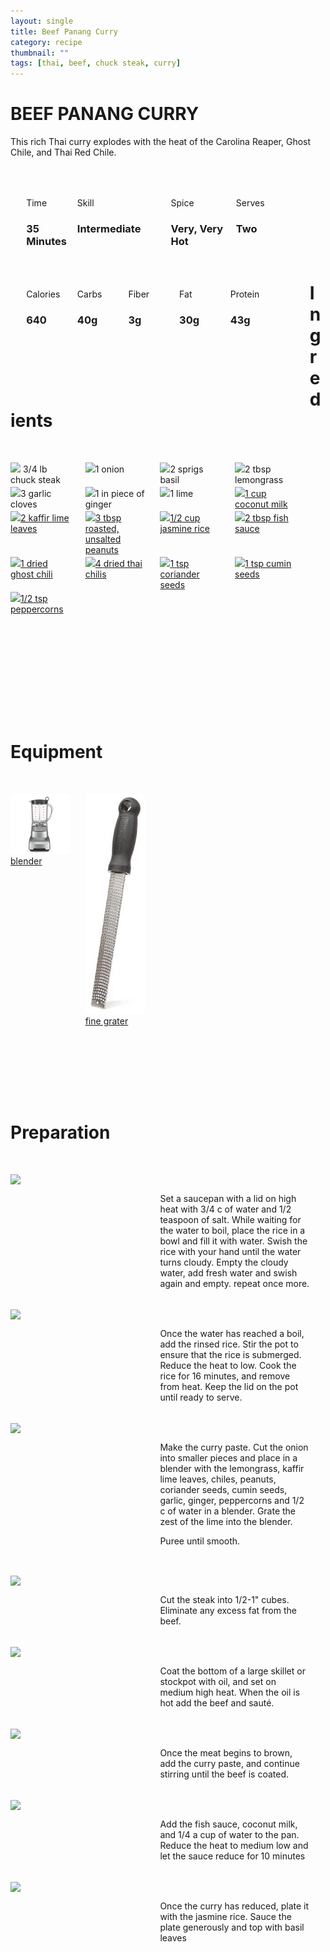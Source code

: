 ```yaml
---
layout: single
title: Beef Panang Curry
category: recipe
thumbnail: ""
tags: [thai, beef, chuck steak, curry]
---
```

<div class="backgroundvideo">
  <div class="overlay"> <h1> BEEF PANANG CURRY </h1></div>
</div>

This rich Thai curry explodes with the heat of the Carolina Reaper, Ghost Chile, and Thai Red Chile. 

<div id= "recipedetails">
<div id= "time"> Time </div>
<div id= "skill"> Skill </div>
<div id= "spice"> Spice </div>
<div id= "serves"> Serves </div>
</div>

<div id= "recipenumbers">
<div id= "time"><h3> 35 Minutes</h3> </div>
<div id= "skill"><h3>Intermediate</h3> </div>
<div id= "spice"><h3> Very, Very Hot</h3> </div>
<div id= "serves"><h3> Two </h3> </div>
</div>

<div id= "nutritiondetails">
<div id="calories"> Calories </div>
<div id="carbs"> Carbs </div>
<div id="fiber"> Fiber </div>
<div id="fat"> Fat </div>
<div id="protein"> Protein </div>
</div>

<div id= "nutritionnumbers">
<div id="calories"><h3> 640 </h3> </div>
<div id="carbs"><h3> 40g</h3> </div>
<div id="fiber"><h3> 3g</h3> </div>
<div id="fat"><h3> 30g</h3> </div>
<div id="protein"><h3> 43g</h3> </div>
</div>

<div id= "ingredienthdr">
<h1>Ingredients</h1>
</div>

<div id="ingredients">
<div id="ingredientone"><img src="/images/chucksteak.png"/> 3/4 lb chuck steak </div>
<div id="ingredienttwo"><img src="/images/onion.png"/>1 onion</div>
<div id="ingredientthree"><img src="/images/basil.png"/>2 sprigs basil</div>
<div id="ingredientfour"><img src="/images/lemongrass.png"/>2 tbsp lemongrass</div>
</div>

<div id="ingredients">
<div id="ingredientone"><img src="/images/3garlic.png"/>3 garlic cloves</div>
<div id="ingredienttwo"><img src="/images/ginger.png"/>1 in piece of ginger</div>
<div id="ingredientthree"><img src="/images/lime.png"/>1 lime</div>
<div id="ingredientfour"><a href="https://www.amazon.com/Native-Forest-Organic-Classic-13-5-oz/dp/B001HTJ2BQ/ref=as_li_ss_tl?s=grocery&ie=UTF8&qid=1481992149&sr=1-4&keywords=coconut+milk&th=1&linkCode=ll1&tag=cilalime09-20&linkId=8cc3d16d81745095ead7523476c17cba"><img src="/images/coconutmilk.png/">1 cup coconut milk</a></div>
</div>

<div id="ingredients">
<div id="ingredientone"><a href="https://www.amazon.com/Dried-Kaffir-Lime-Leaves-0-5oz/dp/B00TZ8BK5W/ref=as_li_ss_tl?ie=UTF8&qid=1481992025&sr=8-2&keywords=kaffir+lime+leaves&linkCode=ll1&tag=cilalime09-20&linkId=aa74e52f1b7c05f71970275a8a8970d6"><img src="/images/kaffirlimeleaves.png"/>2 kaffir lime leaves</a></div>
<div id="ingredienttwo"><a href="https://www.amazon.com/Planters-Dry-Roasted-Peanuts-Unsalted/dp/B00I8GL732/ref=as_li_ss_tl?rps=1&ie=UTF8&qid=1481991927&sr=8-7&keywords=roasted+unsalted+peanuts&refinements=p_85:2470955011&linkCode=ll1&tag=cilalime09-20&linkId=e3db483bfbf1172b2603c3218d25e817"><img src="/images/peanuts.png"/>3 tbsp roasted, unsalted peanuts</a></div>
<div id="ingredientthree"><a href="https://www.amazon.com/Lundberg-California-White-Jasmine-Ounce/dp/B000VHJG3E/ref=as_li_ss_tl?rps=1&ie=UTF8&qid=1481991247&sr=1-1&keywords=jasmine+rice&refinements=p_85:2470955011&linkCode=ll1&tag=cilalime09-20&linkId=1991998c456a85de8997a447cb06ed6a"><img src="/images/jasminerice.png"/>1/2 cup jasmine rice</a></div>
<div id="ingredientfour"><a href="https://www.amazon.com/Table-Red-Boat-40-N-Sauce/dp/B00FQMW4PQ/ref=as_li_ss_tl?ie=UTF8&qid=1481945273&sr=8-1&keywords=red+boat+fish+sauce&th=1&linkCode=ll1&tag=cilalime09-20&linkId=57a3fd9ef2e80b76d147e4c0fe9e99cd"><img src="/images/fishsauce.png"/>2 tbsp fish sauce</a></div>
</div>

<div id="ingredients">
<div id="ingredientone"><a href="https://www.amazon.com/Smoked-Dried-Jolokia-Ghost-Pepper/dp/B007PM4PWK/ref=as_li_ss_tl?s=grocery&rps=1&ie=UTF8&qid=1481990779&sr=1-3&keywords=ghost+pepper&refinements=p_85:2470955011&th=1&linkCode=ll1&tag=cilalime09-20&linkId=c7733736c5a41177b8e6f9db65e66115"><img src="/images/ghostchili.png"/>1 dried ghost chili</a></div>
<div id="ingredienttwo"><a href="https://www.amazon.com/Your-Kitchen-Organic-Dried-Chili/dp/B00K750D5K/ref=as_li_ss_tl?s=grocery&rps=1&ie=UTF8&qid=1481990844&sr=1-2&keywords=dried+thai+chili&refinements=p_85:2470955011&th=1&linkCode=ll1&tag=cilalime09-20&linkId=da81fa08f8e93e8d35007e58fe8791e5"><img src="/images/4driedthaichili.png"/>4 dried thai chilis</a></div>
<div id="ingredientthree"><a href="https://www.amazon.com/Starwest-Botanicals-Organic-Coriander-Pound/dp/B00ZAVETNS/ref=as_li_ss_tl?s=grocery&rps=1&ie=UTF8&qid=1481991117&sr=1-5&keywords=coriander+seeds&refinements=p_85:2470955011&th=1&linkCode=ll1&tag=cilalime09-20&linkId=3024f3d1a2cd8cb0353bdfb7120209f2"><img src="/images/corianderseeds.png"/>1 tsp coriander seeds</a></div>
<div id="ingredientfour"><a href="https://www.amazon.com/Organica-Certified-Organic-Jeera-Whole/dp/B00MFABFWK/ref=as_li_ss_tl?ie=UTF8&qid=1481990653&sr=8-1-spons&keywords=organic+cumin+seeds&psc=1&linkCode=ll1&tag=cilalime09-20&linkId=92451cf69c4f1906ae1c08ecb9aadbb5"><img src="/images/cuminseeds.png"/>1 tsp cumin seeds</a></div>
</div>

<div id="ingredients">
<div id="ingredientone"><a href=""><img src="/images/ginger.png"/>1/2 tsp peppercorns</a></div>
</div>

<div id= "equipmenthdr">
<h1>Equipment</h1>
</div>

<div id="equipment">
<div id="equipmentone"><a href="https://www.amazon.com/Breville-BBL605XL-Hemisphere-Control-Blender/dp/B005I72LMU/ref=as_li_ss_tl?s=kitchen&rps=1&ie=UTF8&qid=1481601822&sr=1-14&keywords=blender&refinements=p_85:2470955011,p_36:1253526011&linkCode=ll1&tag=cilalime09-20&linkId=b637316d3937e7e1c15e28b6e74a1c97"><img src="/images/blender.jpg"/>blender</a></div>
<div id="equipmenttwo"><a href="https://www.amazon.com/Microplane-40020-Classic-Zester-Grater/dp/B00004S7V8/ref=as_li_ss_tl?ie=UTF8&qid=1481946192&sr=8-3&keywords=microplane+fine+grater&linkCode=ll1&tag=cilalime09-20&linkId=bb041caf65081d4a889796b169ef7407"><img src="/images/finegrater.jpg"/>fine grater</a></div>
</div>

<div id="preparation">
<h1>Preparation</h1>
</div>

<div id="instruction">
<div id="image"><img src="/images/beefpanangcurry1.jpeg"/> </div>
<div id="step">Set a saucepan with a lid on high heat with 3/4 c of water and 1/2 teaspoon of salt. While waiting for the water to boil, place the rice in a bowl and fill it with water. Swish the rice with your hand until the water turns cloudy. Empty the cloudy water, add fresh water and swish again and empty. repeat once more.</div>
</div>

<div id="instruction">
<div id="image"><img src="/images/beefpanangcurry2.jpeg"/> </div>
<div id="step">Once the water has reached a boil, add the rinsed rice. Stir the pot to ensure that the rice is submerged. Reduce the heat to low. Cook the rice for 16 minutes, and remove from heat. Keep the lid on the pot until ready to serve.</div>
</div>

<div id="instruction">
<div id="image"><img src="/images/beefpanangcurry3.jpeg"/> </div>
<div id="step">Make the curry paste. Cut the onion into smaller pieces and place in a blender with the lemongrass, kaffir lime leaves, chiles, peanuts, coriander seeds, cumin seeds, garlic, ginger, peppercorns and 1/2 c of water in a blender. Grate the zest of the lime into the blender.<p>Puree until smooth.</p></div>
</div>

<div id="instruction">
<div id="image"><img src="/images/beefpanangcurry4.jpeg"/> </div>
<div id="step">Cut the steak into 1/2-1" cubes. Eliminate any excess fat from the beef.</div>
</div>

<div id="instruction">
<div id="image"><img src="/images/beefpanangcurry5.jpeg"/> </div>
<div id="step">Coat the bottom of a large skillet or stockpot with oil, and set on medium high heat. When the oil is hot add the beef and sauté.</div>
</div>

<div id="instruction">
<div id="image"><img src="/images/beefpanangcurry6.jpeg"/> </div>
<div id="step">Once the meat begins to brown, add the curry paste, and continue stirring until the beef is coated.</div>
</div>

<div id="instruction">
<div id="image"><img src="/images/beefpanangcurry7.jpeg"/> </div>
<div id="step">Add the fish sauce, coconut milk, and 1/4 a cup of water to the pan. Reduce the heat to medium low and let the sauce reduce for 10 minutes</div>
</div>

<div id="instruction">
<div id="image"><img src="/images/beefpanangcurry8.jpeg"/> </div>
<div id="step">Once the curry has reduced, plate it with the jasmine rice. Sauce the plate generously and top with basil leaves</div>
</div>

<style>
#backgroundvideo {
  position: absolute;
  z-index:0; }
  
#banner__video {
    margin-left: -200px;
    position: relative; }

#overlay {
   position: absolute; 
   margin-top: 300px;
   z-index: 10; }

#recipedetails { width: 90%; display:inline-block; float: left; margin-left: 5%; margin-top: 50px;}
#time { width: 26%; float: left;}
#skill { width: 26%; float: left; margin-left: 2%;}
#spice { width: 16%; float: left; margin-left: 2%;}
#serves { width 16%; float: left; margin-left: 2%;}
.clear {clear:both;}

#recipenumbers {width: 90%; display:inline-block; float: left; margin-left: 5%;}
#time { width: 16%; float: left;}
#skill { width: 31%; float: left; margin-left: 2%;}
#spice { width: 21%; float: left; margin-left: 2%;}
#serves { width 16%; float: left; margin-left: 2%;}
.clear {clear:both;}

#nutritiondetails { width: 90%; display:inline-block; float: left; margin-left: 5%; margin-top: 50px;}
#calories { width: 18%; float: left;}
#carbs { width: 18%; float: left; margin-left: 0%;}
#fiber { width: 18%; float: left; margin-left: 0%;}
#fat { width: 18%; float: left; margin-left: 0%;}
#protein { width: 18%; float: left; margin-left: 0%;}
.clear {clear:both;}

#nutritionnumbers { width: 90%; display:inline-block; float: left; margin-left: 5%; margin-bottom: 100px;}
#calories { width: 18%; float: left;}
#carbs { width: 18%; float: left; margin-left: 0%;}
#fiber { width: 18%; float: left; margin-left: 0%;}
#fat { width: 18%; float: left; margin-left: 0%;}
#protein { width: 18%; float: left; margin-left: 0%;}
.clear {clear:both;}

#ingredienthdr { margin-top:200px; margin-bottom: 50px; font-family: $serif;}

#ingredients { width: 95%; display:inline-block;}
#ingredientone { width: 20%; float:left;}
#ingredienttwo { width: 20%; float:left; margin-left: 5%;}
#ingredientthree { width:20%; float:left; margin-left: 5%;}
#ingredientfour { width:20%; float:left; margin-left: 5%;}
.clear {clear:both;}

#equipmenthdr { margin-top:200px; margin-bottom:50px; font-family: $serif;}

#equipment { width: 95%; display:inline-block;}
#equipmentone { width: 20%; float:left;}
#equipmenttwo { width: 20%; float:left; margin-left: 5%;}
#equipmentthree { width:20%; float:left; margin-left: 5%;}
#equipmentfour { width:20%; float:left; margin-left: 5%;}
.clear {clear:both;}

#preparation { margin-top: 150px; margin-bottom: 50px; font-family: $serif;}

#instruction { width:95%; display:inline-block;}
#image { width: 40%; float:left;}
#step { width: 50%; float:right; margin-top: 30px; margin-bottom: 30px;}
.clear {clear:both;}`

</style>
